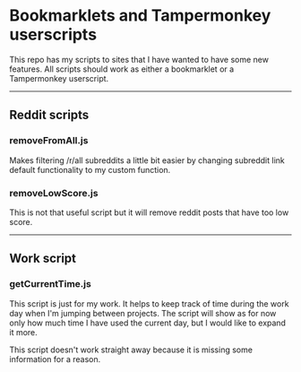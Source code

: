 # Bookmarklets and Tampermonkey userscripts

This repo has my scripts to sites that I have wanted to have some new features.
All scripts should work as either a bookmarklet or a Tampermonkey userscript.

---
## Reddit scripts

### removeFromAll.js

Makes filtering /r/all subreddits a little bit easier by
changing subreddit link default functionality to my custom function.

### removeLowScore.js

This is not that useful script but it will remove reddit
posts that have too low score.

---
## Work script

### getCurrentTime.js

This script is just for my work. It helps to keep track of time during the work
day when I'm jumping between projects. The script will show as for now only how
much time I have used the current day, but I would like to expand it more.

This script doesn't work straight away because it is missing some information
for a reason.

